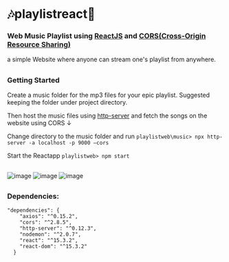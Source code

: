 # :notes:playlistreact:musical_note:
### Web Music Playlist using [ReactJS](https://reactjs.org/) and [CORS(Cross-Origin Resource Sharing)](https://developer.mozilla.org/en-US/docs/Web/HTTP/CORS)
a simple Website where anyone can stream one's playlist from anywhere.

##
### Getting Started
Create a music folder for the mp3 files for your epic playlist. Suggested keeping the folder under project directory.

Then host the music files using [http-server](https://www.npmjs.com/package/http-server) and fetch the songs on the website using CORS ↓

Change directory to the music folder and run `playlistweb\music> npx http-server -a localhost -p 9000 –cors`

Start the Reactapp `playlistweb> npm start` 
##
![image](https://user-images.githubusercontent.com/54273763/123214098-6eb63900-d4e4-11eb-8cb7-f90266955b69.png)
![image](https://user-images.githubusercontent.com/54273763/123214171-81307280-d4e4-11eb-9fc4-14bb996f8c57.png)
![image](https://user-images.githubusercontent.com/54273763/123214201-8988ad80-d4e4-11eb-947a-efefdc33c24c.png)

##
### Dependencies:
```
"dependencies": {
    "axios": "^0.15.2",
    "cors": "^2.8.5",
    "http-server": "^0.12.3",
    "nodemon": "^2.0.7",
    "react": "^15.3.2",
    "react-dom": "^15.3.2"
  }
```
